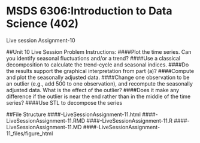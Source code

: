 
# MSDS 6306:Introduction to Data Science (402)


Live session Assignment-10

##Unit 10 Live Session Problem Instructions:
####Plot the time series. Can you identify seasonal fluctuations and/or a trend? 
####Use a classical decomposition to calculate the trend-cycle and seasonal indices. 
####Do the results support the graphical interpretation from part (a)? 
####Compute and plot the seasonally adjusted data. 
####Change one observation to be an outlier (e.g., add 500 to one observation), and recompute the seasonally adjusted data. What is the effect of the outlier? 
####Does it make any difference if the outlier is near the end rather than in the middle of the time series? 
####Use STL to decompose the series

##File Structure
####-LiveSessionAssignment-11.html
####-LiveSessionAssignment-11.RMD
####-LiveSessionAssignment-11.R
####-LiveSessionAssignment-11.MD
####-LiveSessionAssignment-11_files/figure_html

